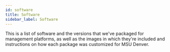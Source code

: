 ```yaml
---
id: software
title: Software
sidebar_label: Software
---
```


This is a list of software and the versions that we've packaged for management platforms, as well as the images in which they're included and instructions on how each package was customized for MSU Denver.

